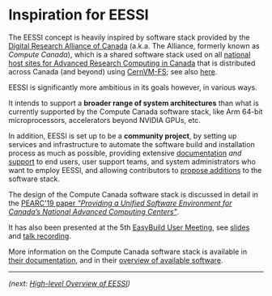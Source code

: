 # Inspiration for EESSI

The EESSI concept is heavily inspired by software stack provided by the
[Digital Research Alliance of Canada](https://alliancecan.ca/en/about/alliance) (a.k.a. The Alliance, formerly known as *Compute Canada*), which is a shared software stack used on all
[national host sites for Advanced Research Computing in Canada](
https://alliancecan.ca/en/services/advanced-research-computing/federation/national-host-sites)
that is distributed across Canada (and beyond) using [CernVM-FS](../cvmfs/what-is-cvmfs.md);
see also [here](../cvmfs/flagship-repositories.md#the-alliance).

EESSI is significantly more ambitious in its goals however, in various ways.

It intends to support a **broader range of system architectures** than what is currently supported by the
Compute Canada software stack, like Arm 64-bit microprocessors, accelerators beyond NVIDIA GPUs, etc.

In addition, EESSI is set up to be a **community project**, by setting up services and infrastructure to automate the
software build and installation process as much as possible, providing extensive [documentation](https://eessi.io/docs/)
*and* [support](https://www.eessi.io/docs/support/) to end users, user support teams, and system administrators
who want to employ EESSI, and allowing contributors to [propose
additions](https://www.eessi.io/docs/adding_software/overview/) to the software stack.

The design of the Compute Canada software stack is discussed in detail in the
[PEARC'19 paper *"Providing a Unified Software Environment for Canada’s National Advanced Computing Centers"*](
https://dl.acm.org/doi/10.1145/3332186.3332210).

It has also been presented at the 5th [EasyBuild User Meeting](https://easybuild.io/eum), see
[slides](https://easybuild.io/eum23/eum23_008_Digital-Research-Alliance-Canada.pdf) and
[talk recording](https://www.youtube.com/watch?v=gRNYp4gQKls).

More information on the Compute Canada software stack is available in
[their documentation](https://docs.alliancecan.ca/wiki/Accessing_CVMFS/en),
and in their [overview of available software](https://docs.alliancecan.ca/wiki/Available_software).


---

*(next: [High-level Overview of EESSI](high-level-design.md))*
